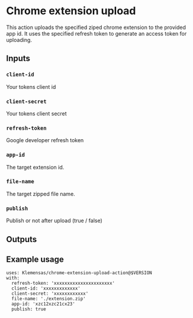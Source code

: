 # Chrome extension upload

This action uploads the specified ziped chrome extension to the provided app id.
It uses the specified refresh token to generate an access token for uploading.

## Inputs

### `client-id`

Your tokens client id

### `client-secret`

Your tokens client secret

### `refresh-token`

Google developer refresh token

### `app-id`

The target extension id.

### `file-name`

The target zipped file name.

### `publish`

Publish or not after upload (true / false)

## Outputs

## Example usage

```
uses: Klemensas/chrome-extension-upload-action@$VERSION
with:
  refresh-token: 'xxxxxxxxxxxxxxxxxxxxxx'
  client-id: 'xxxxxxxxxxxxx'
  client-secret: 'xxxxxxxxxxxx'
  file-name: './extension.zip'
  app-id: 'xzc12xzc21cx23'
  publish: true
```